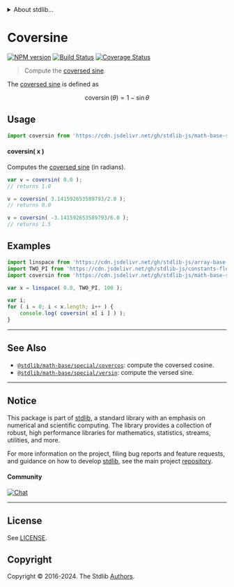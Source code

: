 <!--

@license Apache-2.0

Copyright (c) 2018 The Stdlib Authors.

Licensed under the Apache License, Version 2.0 (the "License");
you may not use this file except in compliance with the License.
You may obtain a copy of the License at

   http://www.apache.org/licenses/LICENSE-2.0

Unless required by applicable law or agreed to in writing, software
distributed under the License is distributed on an "AS IS" BASIS,
WITHOUT WARRANTIES OR CONDITIONS OF ANY KIND, either express or implied.
See the License for the specific language governing permissions and
limitations under the License.

-->


<details>
  <summary>
    About stdlib...
  </summary>
  <p>We believe in a future in which the web is a preferred environment for numerical computation. To help realize this future, we've built stdlib. stdlib is a standard library, with an emphasis on numerical and scientific computation, written in JavaScript (and C) for execution in browsers and in Node.js.</p>
  <p>The library is fully decomposable, being architected in such a way that you can swap out and mix and match APIs and functionality to cater to your exact preferences and use cases.</p>
  <p>When you use stdlib, you can be absolutely certain that you are using the most thorough, rigorous, well-written, studied, documented, tested, measured, and high-quality code out there.</p>
  <p>To join us in bringing numerical computing to the web, get started by checking us out on <a href="https://github.com/stdlib-js/stdlib">GitHub</a>, and please consider <a href="https://opencollective.com/stdlib">financially supporting stdlib</a>. We greatly appreciate your continued support!</p>
</details>

# Coversine

[![NPM version][npm-image]][npm-url] [![Build Status][test-image]][test-url] [![Coverage Status][coverage-image]][coverage-url] <!-- [![dependencies][dependencies-image]][dependencies-url] -->

> Compute the [coversed sine][coversed-sine].

<section class="intro">

The [coversed sine][coversed-sine] is defined as

<!-- <equation class="equation" label="eq:coversine" align="center" raw="\operatorname{coversin}(\theta) = 1 - \sin \theta" alt="Coversed sine."> -->

```math
\mathop{\mathrm{coversin}}(\theta) = 1 - \sin \theta
```

<!-- <div class="equation" align="center" data-raw-text="\operatorname{coversin}(\theta) = 1 - \sin \theta" data-equation="eq:coversine">
    <img src="https://cdn.jsdelivr.net/gh/stdlib-js/stdlib@bb29798906e119fcb2af99e94b60407a270c9b32/lib/node_modules/@stdlib/math/base/special/coversin/docs/img/equation_coversine.svg" alt="Coversed sine.">
    <br>
</div> -->

<!-- </equation> -->

</section>

<!-- /.intro -->



<section class="usage">

## Usage

```javascript
import coversin from 'https://cdn.jsdelivr.net/gh/stdlib-js/math-base-special-coversin@v0.3.0-deno/mod.js';
```

#### coversin( x )

Computes the [coversed sine][coversed-sine] (in radians).

```javascript
var v = coversin( 0.0 );
// returns 1.0

v = coversin( 3.141592653589793/2.0 );
// returns 0.0

v = coversin( -3.141592653589793/6.0 );
// returns 1.5
```

</section>

<!-- /.usage -->

<section class="examples">

## Examples

<!-- eslint no-undef: "error" -->

```javascript
import linspace from 'https://cdn.jsdelivr.net/gh/stdlib-js/array-base-linspace@deno/mod.js';
import TWO_PI from 'https://cdn.jsdelivr.net/gh/stdlib-js/constants-float64-two-pi@deno/mod.js';
import coversin from 'https://cdn.jsdelivr.net/gh/stdlib-js/math-base-special-coversin@v0.3.0-deno/mod.js';

var x = linspace( 0.0, TWO_PI, 100 );

var i;
for ( i = 0; i < x.length; i++ ) {
    console.log( coversin( x[ i ] ) );
}
```

</section>

<!-- /.examples -->

<!-- C interface documentation. -->



<!-- Section for related `stdlib` packages. Do not manually edit this section, as it is automatically populated. -->

<section class="related">

* * *

## See Also

-   <span class="package-name">[`@stdlib/math-base/special/covercos`][@stdlib/math/base/special/covercos]</span><span class="delimiter">: </span><span class="description">compute the coversed cosine.</span>
-   <span class="package-name">[`@stdlib/math-base/special/versin`][@stdlib/math/base/special/versin]</span><span class="delimiter">: </span><span class="description">compute the versed sine.</span>

</section>

<!-- /.related -->

<!-- Section for all links. Make sure to keep an empty line after the `section` element and another before the `/section` close. -->


<section class="main-repo" >

* * *

## Notice

This package is part of [stdlib][stdlib], a standard library with an emphasis on numerical and scientific computing. The library provides a collection of robust, high performance libraries for mathematics, statistics, streams, utilities, and more.

For more information on the project, filing bug reports and feature requests, and guidance on how to develop [stdlib][stdlib], see the main project [repository][stdlib].

#### Community

[![Chat][chat-image]][chat-url]

---

## License

See [LICENSE][stdlib-license].


## Copyright

Copyright &copy; 2016-2024. The Stdlib [Authors][stdlib-authors].

</section>

<!-- /.stdlib -->

<!-- Section for all links. Make sure to keep an empty line after the `section` element and another before the `/section` close. -->

<section class="links">

[npm-image]: http://img.shields.io/npm/v/@stdlib/math-base-special-coversin.svg
[npm-url]: https://npmjs.org/package/@stdlib/math-base-special-coversin

[test-image]: https://github.com/stdlib-js/math-base-special-coversin/actions/workflows/test.yml/badge.svg?branch=v0.3.0
[test-url]: https://github.com/stdlib-js/math-base-special-coversin/actions/workflows/test.yml?query=branch:v0.3.0

[coverage-image]: https://img.shields.io/codecov/c/github/stdlib-js/math-base-special-coversin/main.svg
[coverage-url]: https://codecov.io/github/stdlib-js/math-base-special-coversin?branch=main

<!--

[dependencies-image]: https://img.shields.io/david/stdlib-js/math-base-special-coversin.svg
[dependencies-url]: https://david-dm.org/stdlib-js/math-base-special-coversin/main

-->

[chat-image]: https://img.shields.io/gitter/room/stdlib-js/stdlib.svg
[chat-url]: https://app.gitter.im/#/room/#stdlib-js_stdlib:gitter.im

[stdlib]: https://github.com/stdlib-js/stdlib

[stdlib-authors]: https://github.com/stdlib-js/stdlib/graphs/contributors

[umd]: https://github.com/umdjs/umd
[es-module]: https://developer.mozilla.org/en-US/docs/Web/JavaScript/Guide/Modules

[deno-url]: https://github.com/stdlib-js/math-base-special-coversin/tree/deno
[deno-readme]: https://github.com/stdlib-js/math-base-special-coversin/blob/deno/README.md
[umd-url]: https://github.com/stdlib-js/math-base-special-coversin/tree/umd
[umd-readme]: https://github.com/stdlib-js/math-base-special-coversin/blob/umd/README.md
[esm-url]: https://github.com/stdlib-js/math-base-special-coversin/tree/esm
[esm-readme]: https://github.com/stdlib-js/math-base-special-coversin/blob/esm/README.md
[branches-url]: https://github.com/stdlib-js/math-base-special-coversin/blob/main/branches.md

[stdlib-license]: https://raw.githubusercontent.com/stdlib-js/math-base-special-coversin/main/LICENSE

[coversed-sine]: https://en.wikipedia.org/wiki/Versine

<!-- <related-links> -->

[@stdlib/math/base/special/covercos]: https://github.com/stdlib-js/math-base-special-covercos/tree/deno

[@stdlib/math/base/special/versin]: https://github.com/stdlib-js/math-base-special-versin/tree/deno

<!-- </related-links> -->

</section>

<!-- /.links -->
